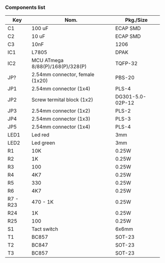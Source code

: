 ### Components list

| Key | Nom. | Pkg./Size |
| - | - | - |
| C1 | 100 uF | ECAP SMD |
| C2 | 10 uF | ECAP SMD |
| C3 | 10nF | 1206 |
| IC1 | L7805 | DPAK |
| IC2 | MCU ATmega 8/88(P)/168(P)/328(P) | TQFP-32 |
| JP? | 2.54mm connector, female (1x20) | PBS-20 |
| JP1 | 2.54mm connector (1x4) | PLS-4 |
| JP2 | Screw termital block (1x2) | DG301-5.0-02P-12 |
| JP3 | 2.54mm connector (1x2) | PLS-2 |
| JP4 | 2.54mm connector (1x3) | PLS-3 |
| JP5 | 2.54mm connector (1x4) | PLS-4 |
| LED1 | Led red | 3mm |
| LED2 | Led green | 3mm |
| R1 | 10K | 0.25W |
| R2 | 1K | 0.25W |
| R3 | 100 | 0.25W |
| R4 | 4K7 | 0.25W |
| R5 | 330 | 0.25W |
| R6 | 4K7 | 0.25W |
| R7 - R23 | 470 - 1K | 0.25W |
| R24 | 1K | 0.25W |
| R25 | 100 | 0.25W |
| S1 | Tact switch | 6x6mm |
| T1 | BC857 | SOT-23 |
| T2 | BC847 | SOT-23 |
| T3 | BC857 | SOT-23 |
